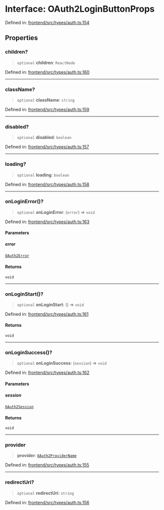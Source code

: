 # Interface: OAuth2LoginButtonProps

Defined in: [frontend/src/types/auth.ts:154](https://github.com/lsendel/sass/blob/ca8b2b87627589617e0de57047e1f50d53e78078/frontend/src/types/auth.ts#L154)

## Properties

### children?

> `optional` **children**: `ReactNode`

Defined in: [frontend/src/types/auth.ts:160](https://github.com/lsendel/sass/blob/ca8b2b87627589617e0de57047e1f50d53e78078/frontend/src/types/auth.ts#L160)

***

### className?

> `optional` **className**: `string`

Defined in: [frontend/src/types/auth.ts:159](https://github.com/lsendel/sass/blob/ca8b2b87627589617e0de57047e1f50d53e78078/frontend/src/types/auth.ts#L159)

***

### disabled?

> `optional` **disabled**: `boolean`

Defined in: [frontend/src/types/auth.ts:157](https://github.com/lsendel/sass/blob/ca8b2b87627589617e0de57047e1f50d53e78078/frontend/src/types/auth.ts#L157)

***

### loading?

> `optional` **loading**: `boolean`

Defined in: [frontend/src/types/auth.ts:158](https://github.com/lsendel/sass/blob/ca8b2b87627589617e0de57047e1f50d53e78078/frontend/src/types/auth.ts#L158)

***

### onLoginError()?

> `optional` **onLoginError**: (`error`) => `void`

Defined in: [frontend/src/types/auth.ts:163](https://github.com/lsendel/sass/blob/ca8b2b87627589617e0de57047e1f50d53e78078/frontend/src/types/auth.ts#L163)

#### Parameters

##### error

[`OAuth2Error`](OAuth2Error.md)

#### Returns

`void`

***

### onLoginStart()?

> `optional` **onLoginStart**: () => `void`

Defined in: [frontend/src/types/auth.ts:161](https://github.com/lsendel/sass/blob/ca8b2b87627589617e0de57047e1f50d53e78078/frontend/src/types/auth.ts#L161)

#### Returns

`void`

***

### onLoginSuccess()?

> `optional` **onLoginSuccess**: (`session`) => `void`

Defined in: [frontend/src/types/auth.ts:162](https://github.com/lsendel/sass/blob/ca8b2b87627589617e0de57047e1f50d53e78078/frontend/src/types/auth.ts#L162)

#### Parameters

##### session

[`OAuth2Session`](OAuth2Session.md)

#### Returns

`void`

***

### provider

> **provider**: [`OAuth2ProviderName`](../type-aliases/OAuth2ProviderName.md)

Defined in: [frontend/src/types/auth.ts:155](https://github.com/lsendel/sass/blob/ca8b2b87627589617e0de57047e1f50d53e78078/frontend/src/types/auth.ts#L155)

***

### redirectUri?

> `optional` **redirectUri**: `string`

Defined in: [frontend/src/types/auth.ts:156](https://github.com/lsendel/sass/blob/ca8b2b87627589617e0de57047e1f50d53e78078/frontend/src/types/auth.ts#L156)
